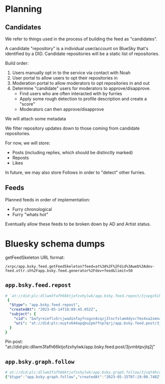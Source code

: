 # Planning

## Candidates

We refer to things used in the process of building the feed as "candidates".

A candidate "repository" is a individual user/account on BlueSky that's identified
by a DID. Candidate repositories will be a static list of repositories.

Build order:

1. Users manually opt in to the service via contact with Noah
2. User portal to allow users to opt their repositories in
3. Moderation portal to allow moderators to opt repositories in and out
4. Determine "candidate" users for moderators to approve/disapprove.
    - Find users who are often interacted with by furries
    - Apply some rough detection to profile description and create a "score"
    - Moderators can then approve/disapprove

We will attach some metadata 

We filter repository updates down to those coming from candidate repositories.

For now, we will store:

- Posts (including replies, which should be distinctly marked)
- Reposts
- Likes

In future, we may also store Follows in order to "detect" other furries.

## Feeds

Planned feeds in order of implementation:
- Furry chronological
- Furry "whats hot"

Eventually allow these feeds to be broken down by AD and Artist status.

# Bluesky schema dumps

getFeedSkeleton URL format:

```
/xrpc/app.bsky.feed.getFeedSkeleton?feed=at%3A%2F%2Fdid%3Aweb%3Adev-feed.ottr.sh%2Fapp.bsky.feed.generator%2Fdev+feed&limit=50
```

## `app.bsky.feed.repost`

```yaml
# `at://did:plc:dllwm3fafh66ktjofzxhylwk/app.bsky.feed.repost/3jvpgz5ik4p26`
 {
  "$type": "app.bsky.feed.repost",
  "createdAt": "2023-05-14T18:09:45.052Z",
  "subject": {
    "cid": "bafyreieflx5rcjwadinfayfnsgzn4cqzj3lncfslam4dysr7ms4xa2xmna",
    "uri": "at://did:plc:ouytv644apqbu2pm7fnp7qrj/app.bsky.feed.post/3jvkfw2ovbc2b"
  }
}
```

Pin post: "at://did:plc:dllwm3fafh66ktjofzxhylwk/app.bsky.feed.post/3jvmbtpvjlq2j"

## `app.bsky.graph.follow`

```yaml
# at://did:plc:dllwm3fafh66ktjofzxhylwk/app.bsky.graph.follow/3jvqt4hcod52j
{"$type":"app.bsky.graph.follow","createdAt":"2023-05-15T07:19:00.748Z","subject":"did:plc:uiyhzxwqz5fqdwt3p3xuxkab"}
```